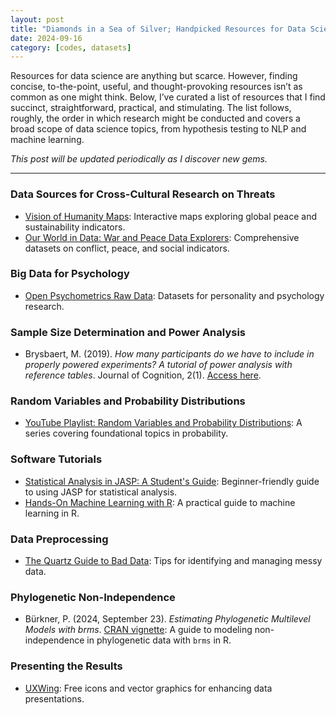 ```yaml
---
layout: post
title: "Diamonds in a Sea of Silver; Handpicked Resources for Data Science"
date: 2024-09-16
category: [codes, datasets]
---
```

Resources for data science are anything but scarce. <!--more--> However, finding concise, to-the-point, useful, and thought-provoking resources isn’t as common as one might think. Below, I’ve curated a list of resources that I find succinct, straightforward, practical, and stimulating. The list follows, roughly, the order in which research might be conducted and covers a broad scope of data science topics, from hypothesis testing to NLP and machine learning.

_This post will be updated periodically as I discover new gems._

---

### Data Sources for Cross-Cultural Research on Threats
- [Vision of Humanity Maps](https://www.visionofhumanity.org/maps/#/): Interactive maps exploring global peace and sustainability indicators.
- [Our World in Data: War and Peace Data Explorers](https://ourworldindata.org/war-and-peace-data-explorers): Comprehensive datasets on conflict, peace, and social indicators.

### Big Data for Psychology
- [Open Psychometrics Raw Data](https://openpsychometrics.org/_rawdata/): Datasets for personality and psychology research.

### Sample Size Determination and Power Analysis
- Brysbaert, M. (2019). *How many participants do we have to include in properly powered experiments? A tutorial of power analysis with reference tables*. Journal of Cognition, 2(1). [Access here](https://doi.org/10.5334/joc.72).

### Random Variables and Probability Distributions
- [YouTube Playlist: Random Variables and Probability Distributions](https://www.youtube.com/playlist?list=PLSQl0a2vh4HCLjAoORNwUJLWi5ovMjbax): A series covering foundational topics in probability.

### Software Tutorials
- [Statistical Analysis in JASP: A Student's Guide](https://jasp-stats.org/wp-content/uploads/2022/04/Statistical-Analysis-in-JASP-A-Students-Guide-v16.pdf): Beginner-friendly guide to using JASP for statistical analysis.
- [Hands-On Machine Learning with R](https://bradleyboehmke.github.io/HOML): A practical guide to machine learning in R.

### Data Preprocessing
- [The Quartz Guide to Bad Data](https://github.com/Quartz/bad-data-guide): Tips for identifying and managing messy data.

### Phylogenetic Non-Independence
- Bürkner, P. (2024, September 23). *Estimating Phylogenetic Multilevel Models with brms*. [CRAN vignette](https://cran.r-project.org/web/packages/brms/vignettes/brms_phylogenetics.html): A guide to modeling non-independence in phylogenetic data with `brms` in R.

### Presenting the Results
- [UXWing](https://uxwing.com/): Free icons and vector graphics for enhancing data presentations.

